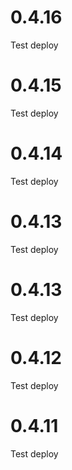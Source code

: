 # 0.4.16

Test deploy

# 0.4.15

Test deploy

# 0.4.14

Test deploy

# 0.4.13

Test deploy

# 0.4.13

Test deploy

# 0.4.12

Test deploy

# 0.4.11

Test deploy
